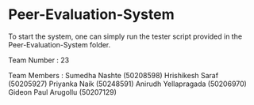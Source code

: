 # Peer-Evaluation-System

To start the system, one can simply run the tester script provided in the Peer-Evaluation-System folder.

Team Number : 23

Team Members :
Sumedha Nashte (50208598)
Hrishikesh Saraf (50205927)
Priyanka Naik (50248591)
Anirudh Yellapragada (50206970)
Gideon Paul Arugollu (50207129)
